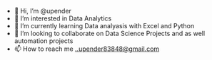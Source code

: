 - 👋 Hi, I’m @upender
- 👀 I’m interested in Data Analytics 
- 🌱 I’m currently learning Data analyasis with Excel and Python 
- 💞️ I’m looking to collaborate on Data Science Projects and as well automation projects 
- 📫 How to reach me ..upender83848@gmail.com

<!---
upender83848/upender83848 is a ✨ special ✨ repository because its `README.md` (this file) appears on your GitHub profile.
You can click the Preview link to take a look at your changes.
--->
